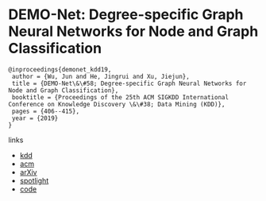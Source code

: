 # DEMO-Net: Degree-specific Graph Neural Networks for Node and Graph Classification

```
@inproceedings{demonet_kdd19,
 author = {Wu, Jun and He, Jingrui and Xu, Jiejun},
 title = {DEMO-Net\&\#58; Degree-specific Graph Neural Networks for Node and Graph Classification},
 booktitle = {Proceedings of the 25th ACM SIGKDD International Conference on Knowledge Discovery \&\#38; Data Mining (KDD)},
 pages = {406--415},
 year = {2019}
}
```

links
- [kdd](https://www.kdd.org/kdd2019/accepted-papers/view/demo-net-degree-specific-graph-neural-networks-for-node-and-graph-classific)
- [acm](https://dl.acm.org/citation.cfm?id=3330950)
- [arXiv](https://arxiv.org/abs/1906.02319)
- [spotlight](https://www.youtube.com/watch?v=xXrHlpb9pno)
- [code](https://github.com/jwu4sml/DEMO-Net)
